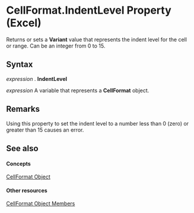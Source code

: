 
# CellFormat.IndentLevel Property (Excel)

Returns or sets a  **Variant** value that represents the indent level for the cell or range. Can be an integer from 0 to 15.


## Syntax

 _expression_ . **IndentLevel**

 _expression_ A variable that represents a **CellFormat** object.


## Remarks

Using this property to set the indent level to a number less than 0 (zero) or greater than 15 causes an error.


## See also


#### Concepts


[CellFormat Object](da4e50b9-6d5b-22e1-3113-0d1ea6686272.md)
#### Other resources


[CellFormat Object Members](cbc8b4d2-7e43-d72b-a487-94871bbd8620.md)
